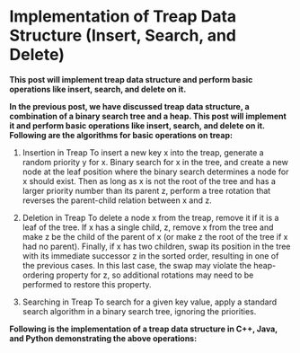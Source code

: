 # Implementation of Treap Data Structure (Insert, Search, and Delete)

**This post will implement treap data structure and perform basic operations like insert, search, and delete on it.**

**In the previous post, we have discussed treap data structure, a combination of a binary search tree and a heap. 
This post will implement it and perform basic operations like insert, search, and delete on it. Following are the algorithms for basic operations on treap:**

1. Insertion in Treap
To insert a new key x into the treap, generate a random priority y for x. Binary search for x in the tree, and create a 
new node at the leaf position where the binary search determines a node for x should exist. Then as long as x is not the 
root of the tree and has a larger priority number than its parent z, perform a tree rotation that reverses the parent-child
relation between x and z.

2. Deletion in Treap
To delete a node x from the treap, remove it if it is a leaf of the tree. If x has a single child, z, remove x from the tree 
and make z be the child of the parent of x (or make z the root of the tree if x had no parent). Finally, if x has two children,
swap its position in the tree with its immediate successor z in the sorted order, resulting in one of the previous cases. In this 
last case, the swap may violate the heap-ordering property for z, so additional rotations may need to be performed to restore this property.

3. Searching in Treap
To search for a given key value, apply a standard search algorithm in a binary search tree, ignoring the priorities.

 
**Following is the implementation of a treap data structure in C++, Java, and Python demonstrating the above operations:**
